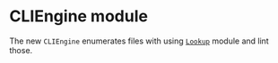 # CLIEngine module

The new `CLIEngine` enumerates files with using [`Lookup`](../_lookup) module and lint those.
